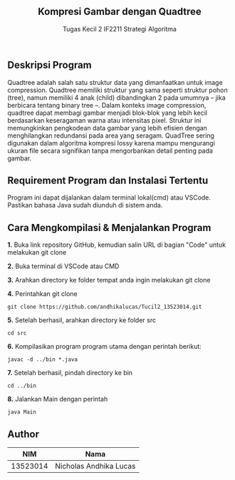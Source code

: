 <div align="center">
    <h2>Kompresi Gambar dengan Quadtree</h2>
    <p>Tugas Kecil 2 IF2211 Strategi Algoritma</p>
    <br/>
</div>

## Deskripsi Program
Quadtree adalah salah satu struktur data yang dimanfaatkan untuk image compression. Quadtree memiliki struktur yang sama seperti struktur pohon (tree), namun memiliki 4 anak (child) dibandingkan 2 pada umumnya – jika berbicara tentang binary tree –. Dalam konteks image compression, quadtree dapat membagi gambar menjadi blok-blok yang lebih kecil berdasarkan keseragaman warna atau intensitas pixel. Struktur ini memungkinkan pengkodean data gambar yang lebih efisien dengan menghilangkan redundansi pada area yang seragam. QuadTree sering digunakan dalam algoritma kompresi lossy karena mampu mengurangi ukuran file secara signifikan tanpa mengorbankan detail penting pada gambar.


## Requirement Program dan Instalasi Tertentu
Program ini dapat dijalankan dalam terminal lokal(cmd) atau VSCode. Pastikan bahasa Java sudah diunduh di sistem anda.

## Cara Mengkompilasi & Menjalankan Program
**1.** Buka link repository GitHub, kemudian salin URL di bagian "Code" untuk melakukan git clone

**2.** Buka terminal di VSCode atau CMD

**3.** Arahkan directory ke folder tempat anda ingin melakukan git clone

**4.** Perintahkan git clone
```
git clone https://github.com/andhikalucas/Tucil2_13523014.git
```
**5.** Setelah berhasil, arahkan directory ke folder src
```
cd src
```
**6.** Kompilasikan program program utama dengan perintah berikut:
```
javac -d ../bin *.java
```
**7.** Setelah berhasil, pindah directory ke bin
```
cd ../bin
```
**8.** Jalankan Main dengan perintah
```
java Main
```

## Author
| NIM | Nama |
| :---: | :---: |
| 13523014 | Nicholas Andhika Lucas |